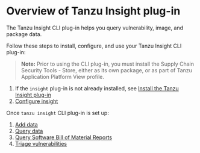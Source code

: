 # Overview of Tanzu Insight plug-in

The Tanzu Insight CLI plug-in helps you query vulnerability, image, and package data.

Follow these steps to install, configure, and use your Tanzu Insight CLI plug-in:

>**Note:** Prior to using the CLI plug-in, you must install the Supply Chain Security Tools - Store, either as its own package, or as part of Tanzu Application Platform View profile.

1. If the `insight` plug-in is not already installed, see [Install the Tanzu Insight plug-in](cli-installation.hbs.md)
1. [Configure insight](cli-configuration.hbs.md)

Once `tanzu insight` CLI plug-in is set up:

1. [Add data](add-data.hbs.md)
1. [Query data](query-data.hbs.md)
1. [Query Software Bill of Material Reports](query-sbom-reports.hbs.md) 
1. [Triage vulnerabilities](triaging-vulnerabilities.hbs.md)
